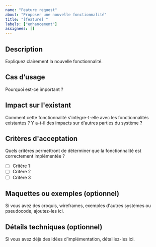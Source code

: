 ```yaml
---
name: "Feature request"
about: "Proposer une nouvelle fonctionnalité"
title: "[feature] "
labels: ["enhancement"]
assignees: []
---
```


## Description
Expliquez clairement la nouvelle fonctionnalité.

## Cas d’usage
Pourquoi est-ce important ?

## Impact sur l'existant
Comment cette fonctionnalité s'intègre-t-elle avec les fonctionnalités existantes ? Y a-t-il des impacts sur d'autres parties du système ?

## Critères d'acceptation
Quels critères permettront de déterminer que la fonctionnalité est correctement implémentée ?
- [ ] Critère 1
- [ ] Critère 2
- [ ] Critère 3

## Maquettes ou exemples (optionnel)
Si vous avez des croquis, wireframes, exemples d'autres systèmes ou pseudocode, ajoutez-les ici.


## Détails techniques (optionnel)
Si vous avez déjà des idées d’implémentation, détaillez-les ici.
